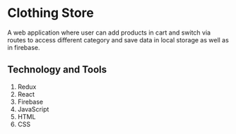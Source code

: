 # Clothing Store
A web application where user can add products in cart and switch via routes to access different category and save data in local storage as well as in firebase.

## Technology and Tools
1. Redux
2. React
3. Firebase
4. JavaScript
5. HTML
6. CSS
